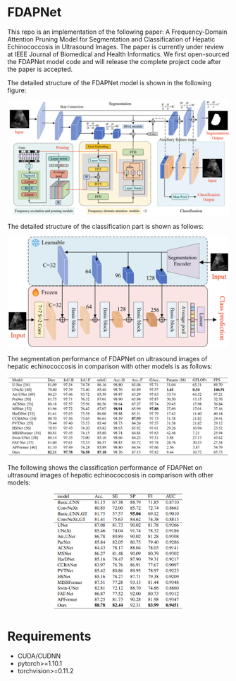 # FDAPNet
This repo is an implementation of the following paper: A Frequency-Domain Attention Pruning Model for Segmentation and Classification of Hepatic Echinococcosis in Ultrasound Images. The paper is currently under review at IEEE Journal of Biomedical and Health Informatics. We first open-sourced the FDAPNet model code and will release the complete project code after the paper is accepted.

The detailed structure of the FDAPNet model is shown in the following figure:
<p align="center">
  <img src="model/figs/segment_model.png" width="700"/>
</p>

The detailed structure of the classification part is shown as follows:
<p align="center">
  <img src="model/figs/classify_model.png" width="500"/>
</p>

The segmentation performance of FDAPNet on ultrasound images of hepatic echinococcosis in comparison with other models is as follows:
<p align="center">
  <img src="model/figs/segment_results.jpg" width="600"/>
</p>

The following shows the classification performance of FDAPNet on ultrasound images of hepatic echinococcosis in comparison with other models:
<p align="center">
  <img src="model/figs/classify_results.jpg" width="300"/>
</p>

# Requirements
+ CUDA/CUDNN
+ pytorch>=1.10.1
+ torchvision>=0.11.2
